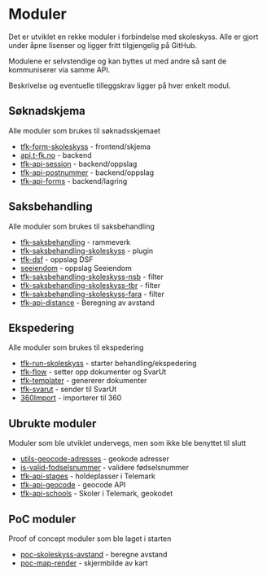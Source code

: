 # Moduler

Det er utviklet en rekke moduler i forbindelse med skoleskyss. Alle er gjort under åpne lisenser og ligger fritt tilgjengelig på GitHub.

Modulene er selvstendige og kan byttes ut med andre så sant de kommuniserer via samme API.

Beskrivelse og eventuelle tilleggskrav ligger på hver enkelt modul.

## Søknadskjema
Alle moduler som brukes til søknadsskjemaet

- [tfk-form-skoleskyss](https://github.com/telemark/tfk-form-skoleskyss) - frontend/skjema
- [api.t-fk.no](https://github.com/telemark/api.t-fk.no) - backend
- [tfk-api-session](https://github.com/telemark/tfk-api-session) - backend/oppslag
- [tfk-api-postnummer](https://github.com/zrrrzzt/tfk-api-postnummer) - backend/oppslag
- [tfk-api-forms](https://github.com/zrrrzzt/tfk-api-forms) - backend/lagring

## Saksbehandling
Alle moduler som brukes til saksbehandling

- [tfk-saksbehandling](https://github.com/telemark/tfk-saksbehandling) - rammeverk
- [tfk-saksbehandling-skoleskyss](https://github.com/telemark/tfk-saksbehandling-skoleskyss) - plugin
- [tfk-dsf](https://github.com/telemark/dsf) - oppslag DSF
- [seeiendom](https://github.com/zrrrzzt/seeiendom) - oppslag Seeiendom
- [tfk-saksbehandling-skoleskyss-nsb]() - filter
- [tfk-saksbehandling-skoleskyss-tbr]() - filter
- [tfk-saksbehandling-skoleskyss-fara]() - filter
- [tfk-api-distance](https://github.com/zrrrzzt/tfk-api-distance) - Beregning av avstand

## Ekspedering
Alle moduler som brukes til ekspedering

- [tfk-run-skoleskyss](https://github.com/telemark/tfk-run-skoleskyss) - starter behandling/ekspedering
- [tfk-flow](https://github.com/telemark/tfk-flow) - setter opp dokumenter og SvarUt
- [tfk-templater](https://github.com/telemark/tfk-templater) - genererer dokumenter
- [tfk-svarut](https://github.com/telemark/tfk-svarut) - sender til SvarUt 
- [360Import](https://github.com/telemark/360import) - importerer til 360

## Ubrukte moduler
Moduler som ble utviklet undervegs, men som ikke ble benyttet til slutt

- [utils-geocode-adresses](https://github.com/telemark/utils-geocode-address) - geokode adresser
- [is-valid-fodselsnummer](https://github.com/zrrrzzt/is-valid-fodselsnummer) - validere fødselsnummer
- [tfk-api-stages](https://github.com/zrrrzzt/tfk-api-stages) - holdeplasser i Telemark
- [tfk-api-geocode](https://github.com/zrrrzzt/tfk-api-geocode) - geocode API
- [tfk-api-schools](https://github.com/zrrrzzt/tfk-api-schools) - Skoler i Telemark, geokodet

## PoC moduler
Proof of concept moduler som ble laget i starten

- [poc-skoleskyss-avstand](https://github.com/zrrrzzt/poc-skoleskyss-avstand) - beregne avstand
- [poc-map-render](https://github.com/zrrrzzt/poc-map-render) - skjermbilde av kart





